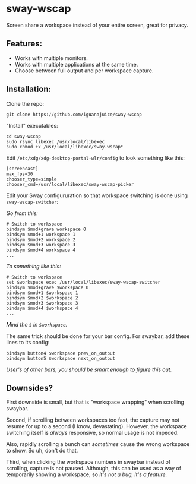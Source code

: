 # sway-wscap

Screen share a workspace instead of your entire screen, great for privacy.

## Features:

* Works with multiple monitors.
* Works with multiple applications at the same time.
* Choose between full output and per workspace capture.

## Installation:

Clone the repo:
```
git clone https://github.com/iguanajuice/sway-wscap
```

"Install" executables:
```
cd sway-wscap
sudo rsync libexec /usr/local/libexec
sudo chmod +x /usr/local/libexec/sway-wscap*
```

Edit `/etc/xdg/xdg-desktop-portal-wlr/config` to look something like this:
```
[screencast]
max_fps=30
chooser_type=simple
chooser_cmd=/usr/local/libexec/sway-wscap-picker
```

Edit your Sway configururation so that workspace switching is done using `sway-wscap-switcher`:

*Go from this:*
```
# Switch to workspace
bindsym $mod+grave workspace 0
bindsym $mod+1 workspace 1
bindsym $mod+2 workspace 2
bindsym $mod+3 workspace 3
bindsym $mod+4 workspace 4
...
```
*To something like this:*
```
# Switch to workspace
set $workspace exec /usr/local/libexec/sway-wscap-switcher
bindsym $mod+grave $workspace 0
bindsym $mod+1 $workspace 1
bindsym $mod+2 $workspace 2
bindsym $mod+3 $workspace 3
bindsym $mod+4 $workspace 4
...
```
*Mind the `$` in `$workspace`.*

The same trick should be done for your bar config. For swaybar, add these lines to its config:
```
bindsym button4 $workspace prev_on_output
bindsym button5 $workspace next_on_output
```
*User's of other bars, you should be smart enough to figure this out.*

## Downsides?

First downside is small, but that is "workspace wrapping" when scrolling swaybar.

Second, if scrolling between workspaces too fast, the capture may not resume for up to a second (I know, devastating). 
However, the workspace switching itself is *always* responsive, so normal usage is not impeded.

Also, rapidly scrolling a bunch can *sometimes* cause the wrong workspace to show. So uh, don't do that.

Third, when clicking the workspace numbers in swaybar instead of scrolling, capture is not paused.
Although, this can be used as a way of temporarily showing a workspace, so *it's not a bug, it's a feature.* 
